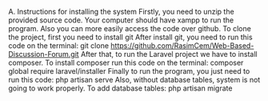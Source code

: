 A.  Instructions for installing the system 
Firstly, you need to unzip the provided source code. Your computer should have xampp to run the program. Also you can more easily access the code over github. To clone the project, first you need to install git After install git, you need to run this code on the terminal:
  git clone https://github.com/RasimCem/Web-Based-Discussion-Forum.git
After that, to run the Laravel project we have to install composer. To install composer run this code on the terminal:
  composer global require laravel/installer
Finally to run the program, you just need to run this code:
  php artisan serve
Also, without database tables, system is not going to work properly. To add database tables:
  php artisan migrate
